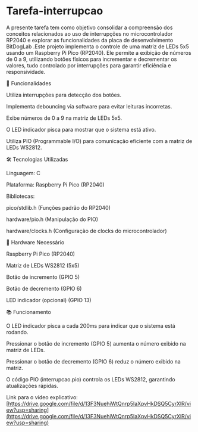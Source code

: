 # Tarefa-interrupcao
A presente tarefa tem como objetivo consolidar a compreensão dos conceitos relacionados ao uso de interrupções no microcontrolador RP2040 e explorar as funcionalidades da placa de desenvolvimento BitDogLab .Este projeto implementa o controle de uma matriz de LEDs 5x5 usando um Raspberry Pi Pico (RP2040). Ele permite a exibição de números de 0 a 9, utilizando botões físicos para incrementar e decrementar os valores, tudo controlado por interrupções para garantir eficiência e responsividade.

📌 Funcionalidades

Utiliza interrupções para detecção dos botões.

Implementa debouncing via software para evitar leituras incorretas.

Exibe números de 0 a 9 na matriz de LEDs 5x5.

O LED indicador pisca para mostrar que o sistema está ativo.

Utiliza PIO (Programmable I/O) para comunicação eficiente com a matriz de LEDs WS2812.

🛠 Tecnologias Utilizadas

Linguagem: C

Plataforma: Raspberry Pi Pico (RP2040)

Bibliotecas:

pico/stdlib.h (Funções padrão do RP2040)

hardware/pio.h (Manipulação do PIO)

hardware/clocks.h (Configuração de clocks do microcontrolador)

🏰 Hardware Necessário

Raspberry Pi Pico (RP2040)

Matriz de LEDs WS2812 (5x5)

Botão de incremento (GPIO 5)

Botão de decremento (GPIO 6)

LED indicador (opcional) (GPIO 13)

📚 Funcionamento

O LED indicador pisca a cada 200ms para indicar que o sistema está rodando.

Pressionar o botão de incremento (GPIO 5) aumenta o número exibido na matriz de LEDs.

Pressionar o botão de decremento (GPIO 6) reduz o número exibido na matriz.

O código PIO (interrupcao.pio) controla os LEDs WS2812, garantindo atualizações rápidas.

Link para o vídeo explicativo: [https://drive.google.com/file/d/13F3NuehiWtQnrp5IaXpvHkDSQ5CyrXlR/view?usp=sharing](https://drive.google.com/file/d/13F3NuehiWtQnrp5IaXpvHkDSQ5CyrXlR/view?usp=sharing)

